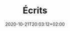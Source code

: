 ---
title: "Écrits"
date: 2020-10-21T20:03:12+02:00
draft: false
bodyclass: writings
notEverything: true
notListed: true
layout: list
tags: ['Pierre', 'Lévy', 'écrits']
zone: "writings"
---